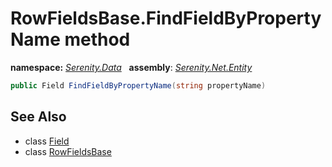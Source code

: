 # RowFieldsBase.FindFieldByPropertyName method
**namespace:** *[Serenity.Data](../../README.md#serenity.data-namespace)*   **assembly**: *[Serenity.Net.Entity](../../README.md)*

```csharp
public Field FindFieldByPropertyName(string propertyName)
```

## See Also

* class [Field](../Field.md)
* class [RowFieldsBase](../RowFieldsBase.md)
